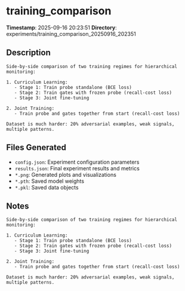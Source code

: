 # training_comparison

**Timestamp**: 2025-09-16 20:23:51
**Directory**: experiments/training_comparison_20250916_202351

## Description

    Side-by-side comparison of two training regimes for hierarchical monitoring:

    1. Curriculum Learning:
       - Stage 1: Train probe standalone (BCE loss)
       - Stage 2: Train gates with frozen probe (recall-cost loss)
       - Stage 3: Joint fine-tuning

    2. Joint Training:
       - Train probe and gates together from start (recall-cost loss)

    Dataset is much harder: 20% adversarial examples, weak signals, multiple patterns.
    

## Files Generated
- `config.json`: Experiment configuration parameters
- `results.json`: Final experiment results and metrics
- `*.png`: Generated plots and visualizations
- `*.pth`: Saved model weights
- `*.pkl`: Saved data objects

## Notes

    Side-by-side comparison of two training regimes for hierarchical monitoring:

    1. Curriculum Learning:
       - Stage 1: Train probe standalone (BCE loss)
       - Stage 2: Train gates with frozen probe (recall-cost loss)
       - Stage 3: Joint fine-tuning

    2. Joint Training:
       - Train probe and gates together from start (recall-cost loss)

    Dataset is much harder: 20% adversarial examples, weak signals, multiple patterns.
    
